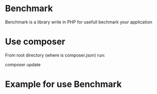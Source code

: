 # Benchmark
Benchmark is a library write in PHP for usefull bechmark your application

# Use composer
From root directory (where is composer.json) run:

composer update


# Example for use Benchmark
<?php

include 'vendor/autoload.php';

use Benchmark\Bench;

echo "Start benchmark\n";
Bench::start();

sleep(30);

Bench::stop();

echo "Stop benchmark\n";
echo "Milliseconds: ". Bench::getTotalBenchTime() . "\n";

# Modify source
You are free to modify all projects for best performace.

